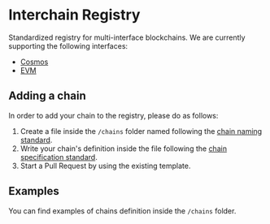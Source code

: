 # Interchain Registry
Standardized registry for multi-interface blockchains. We are currently supporting the following interfaces: 
* [Cosmos](https://cosmos.network)
* [EVM](https://www.ethereum.org/)

## Adding a chain 
In order to add your chain to the registry, please do as follows:

1. Create a file inside the `/chains` folder named following the
   [chain naming standard](/docs/chain-naming-standard.md). 
2. Write your chain's definition inside the file following the 
   [chain specification standard](/docs/chain-specification-standard.md).
3. Start a Pull Request by using the existing template. 

## Examples
You can find examples of chains definition inside the `/chains` folder.
